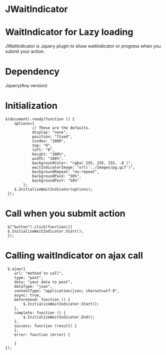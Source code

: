 JWaitIndicator
==============

WaitIndicator for Lazy loading
===============================

JWaitIndicator is Jquery plugin to show waitindicator or progress when you submit your action.

Dependency
===============================
Jquery(Any version)

Initialization
===============================

```
$(document).ready(function () {
    options={
            // These are the defaults.
            display: "none",
            position: "fixed",
            zindex: "1000",
            top: "0",
            left: "0",
            height: "100%",
            width: "100%",
            backgroundColor: "rgba( 255, 255, 255, .8 )",
            waitIndicatorImage: "url('../Images/pg.gif')",
            backgroundRepeat: "no-repeat",
            backgroundPosX: "50%",
            backgroundPosY: "50%"
        };
    $.InitializeWaitIndicator(options);
 });
 ```

 
Call when you submit action
===============================
```
 $("button").click(function(){
 $.InitializeWaitIndicator.Start();
 });
 ```
 
Calling waitIndicator on ajax call
===============================
```
 $.ajax({
    url: "method to call",
    type: "post",
    data: "your data to post",
    dataType: "json",
    contentType: "application/json; charset=utf-8",
    async: true,
    beforeSend: function () {
        $.InitializeWaitIndicator.Start();
    },
    complete: function () {
        $.InitializeWaitIndicator.End();
    },
    success: function (result) {
    },
    error: function (error) {

    }
});
```

